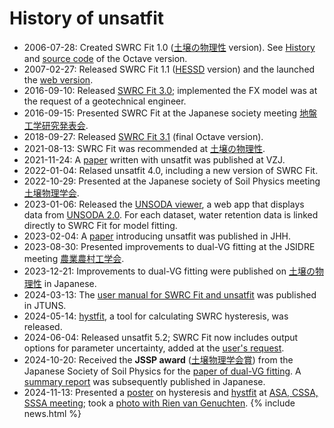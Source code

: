 # History of unsatfit

- 2006-07-28: Created SWRC Fit 1.0 ([土壌の物理性](https://js-soilphysics.com/downloads/pdf/105067.pdf) version). See [History](https://github.com/sekika/swrcfit/blob/master/ChangeLog) and [source code](https://github.com/sekika/swrcfit/tree/master/archive) of the Octave version.
- 2007-02-27: Released SWRC Fit 1.1 ([HESSD](http://dx.doi.org/10.5194/hessd-4-407-2007) version) and the launched the [web version](https://seki.webmasters.gr.jp/swrc/).
- 2016-09-10: Released [SWRC Fit 3.0](https://github.com/sekika/swrcfit/releases/tag/v3.0); implemented the FX model was at the request of a geotechnical engineer.
- 2016-09-15: Presented SWRC Fit at the Japanese society meeting [地盤工学研究発表会](https://researchmap.jp/sekik/presentations/14140472/attachment_file.pdf).
- 2018-09-27: Released [SWRC Fit 3.1](https://github.com/sekika/swrcfit/releases/tag/v3.1) (final Octave version).
- 2021-08-13: SWRC Fit was recommended at [土壌の物理性](https://doi.org/10.34467/jssoilphysics.148.0_45).
- 2021-11-24: A [paper](https://doi.org/10.1002/vzj2.20168) written with unsatfit was published at VZJ.
- 2022-01-04: Relased unsatfit 4.0, including a new version of SWRC Fit.
- 2022-10-29: Presented at the Japanese society of Soil Physics meeting [土壌物理学会](https://sekika.github.io/toyo/abs/jssp2022.html).
- 2023-01-06: Released the [UNSODA viewer](https://sekika.github.io/unsoda/), a web app that displays data from [UNSODA 2.0](https://doi.org/10.15482/USDA.ADC/1173246). For each dataset, water retention data is linked directly to SWRC Fit for model fitting.
- 2023-02-04: A [paper](https://doi.org/10.2478/johh-2022-0039) introducing unsatfit was published in JHH.
- 2023-08-30: Presented improvements to dual-VG fitting at the JSIDRE meeting [農業農村工学会](https://researchmap.jp/sekik/presentations/43218823/attachment_file.pdf).
- 2023-12-21: Improvements to dual-VG fitting were published on [土壌の物理性](https://doi.org/10.34467/jssoilphysics.155.0_35) in Japanese.
- 2024-03-13: The [user manual for SWRC Fit and unsatfit](https://doi.org/10.34428/0002000817) was published in JTUNS.
- 2024-05-14: [hystfit](https://sekika.github.io/hystfit/), a tool for calculating SWRC hysteresis, was released.
- 2024-06-04: Released unsatfit 5.2; SWRC Fit now includes output options for parameter uncertainty, added at the [user's request](https://github.com/sekika/unsatfit/discussions/6).
- 2024-10-20: Received the **JSSP award** ([土壌物理学会賞](https://js-soilphysics.com/prz)) from the Japanese Society of Soil Physics for the [paper of dual-VG fitting](https://doi.org/10.34467/jssoilphysics.155.0_35). A [summary report](https://doi.org/10.34467/jssoilphysics.159.0_103) was subsequently published in Japanese.
- 2024-11-13: Presented a [poster](https://researchmap.jp/sekik/presentations/48434771/attachment_file.pdf) on hysteresis and [hystfit](https://sekika.github.io/hystfit/) at [ASA, CSSA, SSSA meeting](https://researchmap.jp/sekik/presentations/48434771); took a [photo with Rien van Genuchten](https://sekika.github.io/toyo/photos/RVG.html).
{% include news.html %}

